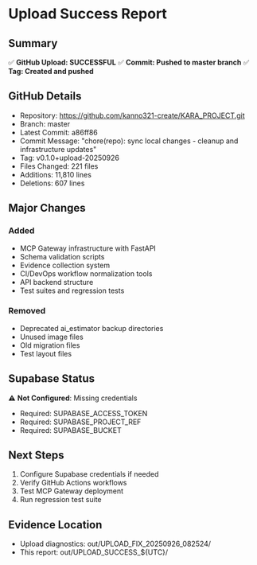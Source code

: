 # Upload Success Report

## Summary
✅ **GitHub Upload: SUCCESSFUL**
✅ **Commit: Pushed to master branch**
✅ **Tag: Created and pushed**

## GitHub Details
- Repository: https://github.com/kanno321-create/KARA_PROJECT.git
- Branch: master
- Latest Commit: a86ff86
- Commit Message: "chore(repo): sync local changes - cleanup and infrastructure updates"
- Tag: v0.1.0+upload-20250926
- Files Changed: 221 files
- Additions: 11,810 lines
- Deletions: 607 lines

## Major Changes
### Added
- MCP Gateway infrastructure with FastAPI
- Schema validation scripts
- Evidence collection system
- CI/DevOps workflow normalization tools
- API backend structure
- Test suites and regression tests

### Removed
- Deprecated ai_estimator backup directories
- Unused image files
- Old migration files
- Test layout files

## Supabase Status
⚠️ **Not Configured**: Missing credentials
- Required: SUPABASE_ACCESS_TOKEN
- Required: SUPABASE_PROJECT_REF
- Required: SUPABASE_BUCKET

## Next Steps
1. Configure Supabase credentials if needed
2. Verify GitHub Actions workflows
3. Test MCP Gateway deployment
4. Run regression test suite

## Evidence Location
- Upload diagnostics: out/UPLOAD_FIX_20250926_082524/
- This report: out/UPLOAD_SUCCESS_${UTC}/

